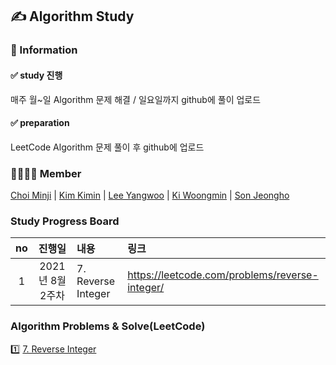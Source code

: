 ## ✍ Algorithm Study
  
### 📣 Information
#### ✅ study 진행
매주 월~일 Algorithm 문제 해결 / 일요일까지 github에 풀이 업로드  
#### ✅ preparation
LeetCode Algorithm 문제 풀이 후 github에 업로드
  
### 👨‍👩‍👦‍👦 Member
[Choi Minji](https://github.com/CoRoRo10?tab=repositories) | 
[Kim Kimin](https://github.com/kimin3927) |
[Lee Yangwoo](https://github.com/Yang-woo) |
[Ki Woongmin](https://github.com/dndals) |
[Son Jeongho](https://github.com/otterp012)
  

### Study Progress Board
|no|진행일|내용|링크|             
|:---:|:---:|:---|:---|      
|1|2021년 8월 2주차|7. Reverse Integer|https://leetcode.com/problems/reverse-integer/|    
  
  
### Algorithm Problems & Solve(LeetCode)
1️⃣ [7. Reverse Integer](./7.Reverse_Integer)  
  
